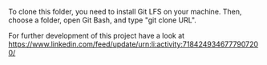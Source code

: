To clone this folder, you need to install Git LFS on your machine. Then, choose a folder, open Git Bash, and type "git clone URL".

For further development of this project have a look at https://www.linkedin.com/feed/update/urn:li:activity:7184249346777907200/
